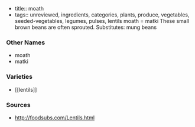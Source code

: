 - title:: moath
- tags:: unreviewed, ingredients, categories, plants, produce, vegetables, seeded-vegetables, legumes, pulses, lentils
moath = matki These small brown beans are often sprouted. Substitutes: mung beans

### Other Names

* moath
* matki

### Varieties

* [[lentils]]

### Sources
* http://foodsubs.com/Lentils.html
